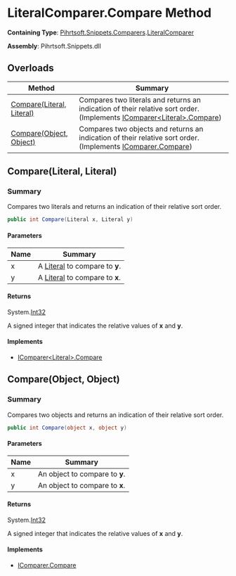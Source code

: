 # LiteralComparer\.Compare Method

**Containing Type**: [Pihrtsoft.Snippets.Comparers](../../README.md)\.[LiteralComparer](../README.md)

**Assembly**: Pihrtsoft\.Snippets\.dll

## Overloads

| Method | Summary |
| ------ | ------- |
| [Compare(Literal, Literal)](#Pihrtsoft_Snippets_Comparers_LiteralComparer_Compare_Pihrtsoft_Snippets_Literal_Pihrtsoft_Snippets_Literal_) | Compares two literals and returns an indication of their relative sort order\. \(Implements [IComparer\<Literal>.Compare](https://docs.microsoft.com/en-us/dotnet/api/system.collections.generic.icomparer-1.compare)\) |
| [Compare(Object, Object)](#Pihrtsoft_Snippets_Comparers_LiteralComparer_Compare_System_Object_System_Object_) | Compares two objects and returns an indication of their relative sort order\. \(Implements [IComparer.Compare](https://docs.microsoft.com/en-us/dotnet/api/system.collections.icomparer.compare)\) |

## Compare\(Literal, Literal\)<a name="Pihrtsoft_Snippets_Comparers_LiteralComparer_Compare_Pihrtsoft_Snippets_Literal_Pihrtsoft_Snippets_Literal_"></a>

### Summary

Compares two literals and returns an indication of their relative sort order\.

```csharp
public int Compare(Literal x, Literal y)
```

#### Parameters

| Name | Summary |
| ---- | ------- |
| x | A [Literal](../../../Literal/README.md) to compare to **y**\. |
| y | A [Literal](../../../Literal/README.md) to compare to **x**\. |

#### Returns

System\.[Int32](https://docs.microsoft.com/en-us/dotnet/api/system.int32)

A signed integer that indicates the relative values of **x** and **y**\.

#### Implements

* [IComparer\<Literal>.Compare](https://docs.microsoft.com/en-us/dotnet/api/system.collections.generic.icomparer-1.compare)

## Compare\(Object, Object\)<a name="Pihrtsoft_Snippets_Comparers_LiteralComparer_Compare_System_Object_System_Object_"></a>

### Summary

Compares two objects and returns an indication of their relative sort order\.

```csharp
public int Compare(object x, object y)
```

#### Parameters

| Name | Summary |
| ---- | ------- |
| x | An object to compare to **y**\. |
| y | An object to compare to **x**\. |

#### Returns

System\.[Int32](https://docs.microsoft.com/en-us/dotnet/api/system.int32)

A signed integer that indicates the relative values of **x** and **y**\.

#### Implements

* [IComparer.Compare](https://docs.microsoft.com/en-us/dotnet/api/system.collections.icomparer.compare)
